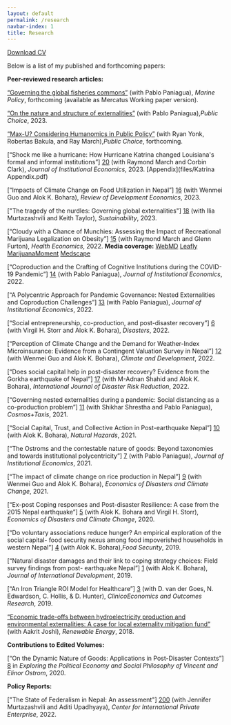 ```yaml
---
layout: default
permalink: /research
navbar-index: 1
title: Research
---
```


 [Download CV](files/CV.pdf)

Below is a list of my published and forthcoming papers:

**Peer-reviewed research articles:** 

[“Governing the global fisheries commons”][22] (with Pablo Paniagua), *Marine Policy*, forthcoming (available as Mercatus Working paper version). 

[“On the nature and structure of externalities”][19] (with Pablo Paniagua),*Public Choice*, 2023.

[“Max-U? Considering Humanomics in Public Policy”][21] (with Ryan Yonk, Robertas Bakula, and Ray March),*Public Choice*, forthcoming.

[“Shock me like a hurricane: How Hurricane Katrina changed Louisiana's formal and informal institutions”] [20] (with Raymond March and Corbin Clark), *Journal of Institutional Economics*, 2023. [Appendix](files/Katrina Appendix.pdf)

[“Impacts of Climate Change on Food Utilization in Nepal”] [16] (with Wenmei Guo and Alok K. Bohara), *Review of Development Economics*, 2023.

["The tragedy of the nurdles: Governing global externalities"] [18] (with Ilia Murtazashvili and Keith Taylor), *Sustainability*, 2023. 

[“Cloudy with a Chance of Munchies: Assessing the Impact of Recreational Marijuana Legalization on Obesity”] [15] (with Raymond March and Glenn Furton), *Health Economics*, 2022. **Media coverage:** [WebMD][100]   [Leafly][101] [MarijuanaMoment][102] [Medscape][103]

[“Coproduction and the Crafting of Cognitive Institutions during the COVID-19 Pandemic”] [14] (with Pablo Paniagua), *Journal of Institutional Economics*, 2022.

[“A Polycentric Approach for Pandemic Governance: Nested Externalities and Coproduction Challenges”] [13] (with Pablo Paniagua), *Journal of Institutional Economics*, 2022.

[“Social entrepreneurship, co-production, and post-disaster recovery”] [6] (with Virgil H. Storr and Alok K. Bohara), *Disasters*, 2022.

[“Perception of Climate Change and the Demand for Weather-Index Microinsurance: Evidence from a Contingent Valuation Survey in Nepal”] [12] (with Wenmei Guo and Alok K. Bohara), *Climate and Development*, 2022.

[“Does social capital help in post-disaster recovery? Evidence from the Gorkha earthquake of Nepal”] [17] (with M-Adnan Shahid and Alok K. Bohara), *International Journal of Disaster Risk Reduction*, 2022.

[“Governing nested externalities during a pandemic: Social distancing as a co-production problem”] [11] (with Shikhar Shrestha and Pablo Paniagua), *Cosmos+Taxis*, 2021.

[“Social Capital, Trust, and Collective Action in Post-earthquake Nepal”] [10] (with Alok K. Bohara), *Natural Hazards*, 2021.

[“The Ostroms and the contestable nature of goods: Beyond taxonomies and towards institutional polycentricity”] [7] (with Pablo Paniagua), *Journal of Institutional Economics*, 2021.

[“The impact of climate change on rice production in Nepal”] [9] (with Wenmei Guo and Alok K. Bohara), *Economics of Disasters and Climate Change*, 2021.

[“Ex-post Coping responses and Post-disaster Resilience: A case from the 2015 Nepal earthquake”] [5] (with Alok K. Bohara and Virgil H. Storr), *Economics of Disasters and Climate Change*, 2020.

[“Do voluntary associations reduce hunger? An empirical exploration of the social  capital- food security nexus among food impoverished households in western Nepal”] [4] (with Alok K. Bohara),*Food Security*, 2019.

[“Natural disaster damages and their link to coping strategy choices: Field survey findings from post- earthquake Nepal”] [1] (with Alok K. Bohara), *Journal of International Development*, 2019.

[“An Iron Triangle ROI Model for Healthcare”] [3] (with D. van der Goes, N. Edwardson, C. Hollis, & D. Hunter), *ClinicoEconomics and Outcomes Research*, 2019.

[“Economic trade-offs between hydroelectricity production and environmental externalities: A case for local externality mitigation fund”][2] (with Aakrit Joshi), *Renewable Energy*, 2018.

**Contributions to Edited Volumes:** 

[“On the Dynamic Nature of Goods: Applications in Post-Disaster Contexts”] [8] in *Exploring the Political Economy and Social Philosophy of Vincent and Elinor Ostrom*, 2020.

**Policy Reports:** 

["The State of Federalism in Nepal: An assessment"] [200] (with Jennifer Murtazashvili and Aditi Upadhyaya), *Center for International Private Enterprise*, 2022.

[1]: https://doi.org/10.1002/jid.3406
[2]: https://doi.org/10.1016/j.renene.2018.06.009
[3]: https://doi.org/10.2147/CEOR.S130623
[4]: https://doi.org/10.1007/s12571-019-00907-0
[5]: https://doi.org/10.1007/s41885-020-00064-1
[6]: https://doi.org/10.1111/disa.12454
[7]: https://doi.org/10.1017/S1744137420000338
[8]: https://books.google.com/books?hl=en&lr=&id=E2vsDwAAQBAJ&oi=fnd&pg=PA3&ots=rGTKi7MRy4&sig=bnAIzztsbe5cmY3krMCmJYRZwQo#v=onepage&q&f=false
[9]: https://doi.org/10.1007/s41885-020-00079-8
[10]: https://doi.org/10.1007/s11069-020-04363-4
[11]: https://cosmosandtaxis.files.wordpress.com/2021/05/rayamajhee_et_al_ct_vol9_iss_5_6.pdf
[12]: https://doi.org/10.1080/17565529.2021.1949574
[13]: https://doi.org/10.1017/S1744137421000795
[14]: https://doi.org/10.1017/S1744137422000078
[15]: https://doi.org/10.1002/hec.4598
[16]: http://doi.org/10.1111/rode.12953
[17]: https://doi.org/10.1016/j.ijdrr.2022.103359
[18]: https://doi.org/10.3390/su15097031
[19]: https://doi.org/10.1007/s11127-023-01098-1
[20]: https://doi.org/10.1017/S1744137423000267
[21]: https://link.springer.com/journal/11127
[22]: https://www.mercatus.org/research/working-papers/governing-global-fisheries-commons
[100]:https://www.webmd.com/mental-health/addiction/news/20221013/could-pot-prevent-pot-belly-research-cannabis?fbclid=IwAR1hr4-fG-pLR3syYG_dBfun2H4FwiHq4NcRTEC0pYHR95XTacGtDYPv_wg
[101]:https://www.leafly.com/news/health/cloudy-with-a-chance-of-munchies-study-ties-legal-cannabis-to-lower-obesity-rates?fbclid=IwAR0pYH3TNE5fV2XrbaETs3J4crRR93v7FOxQIxepSgbeFG4XFLTFKzBcUks
[102]:https://www.marijuanamoment.net/despite-the-munchies-marijuana-legalization-is-tied-to-lower-obesity-rates-stereotype-busting-study-finds/?fbclid=IwAR35SUK9xHNf9t6c4DMNod0LMNQVCfOvyKBWZLfDVGLnmdn_2wRuM99Wl5U
[103]:https://www.medscape.com/viewarticle/982436
[200]: https://www.cipe.org/wp-content/uploads/2022/11/THE-STATE-OF-FEDERALISM-IN-NEPAL_2022.pdf
